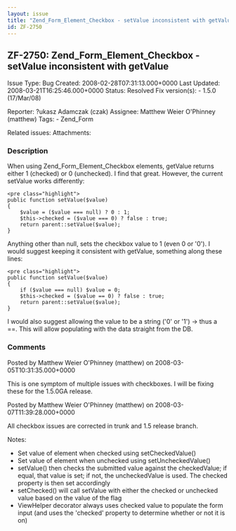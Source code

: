 ```yaml
---
layout: issue
title: "Zend_Form_Element_Checkbox - setValue inconsistent with getValue"
id: ZF-2750
---
```


ZF-2750: Zend\_Form\_Element\_Checkbox - setValue inconsistent with getValue
----------------------------------------------------------------------------

 Issue Type: Bug Created: 2008-02-28T07:31:13.000+0000 Last Updated: 2008-03-21T16:25:46.000+0000 Status: Resolved Fix version(s): - 1.5.0 (17/Mar/08)
 
 Reporter:  ?ukasz Adamczak (czak)  Assignee:  Matthew Weier O'Phinney (matthew)  Tags: - Zend\_Form
 
 Related issues: 
 Attachments: 
### Description

When using Zend\_Form\_Element\_Checkbox elements, getValue returns either 1 (checked) or 0 (unchecked). I find that great. However, the current setValue works differently:

 
    <pre class="highlight">
    public function setValue($value)
    {
        $value = ($value === null) ? 0 : 1;
        $this->checked = ($value === 0) ? false : true;
        return parent::setValue($value);
    }


Anything other than null, sets the checkbox value to 1 (even 0 or '0'). I would suggest keeping it consistent with getValue, something along these lines:

 
    <pre class="highlight">
    public function setValue($value)
    {
        if ($value === null) $value = 0;
        $this->checked = ($value == 0) ? false : true;
        return parent::setValue($value);
    }


I would also suggest allowing the value to be a string ('0' or '1') -> thus a ==. This will allow populating with the data straight from the DB.

 

 

### Comments

Posted by Matthew Weier O'Phinney (matthew) on 2008-03-05T10:31:35.000+0000

This is one symptom of multiple issues with checkboxes. I will be fixing these for the 1.5.0GA release.

 

 

Posted by Matthew Weier O'Phinney (matthew) on 2008-03-07T11:39:28.000+0000

All checkbox issues are corrected in trunk and 1.5 release branch.

Notes:

- Set value of element when checked using setCheckedValue()
- Set value of element when unchecked using setUncheckedValue()
- setValue() then checks the submitted value against the checkedValue; if equal, that value is set; if not, the uncheckedValue is used. The checked property is then set accordingly
- setChecked() will call setValue with either the checked or unchecked value based on the value of the flag
- ViewHelper decorator always uses checked value to populate the form input (and uses the 'checked' property to determine whether or not it is on)
 


 